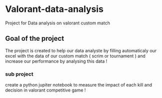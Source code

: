 # Valorant-data-analysis
Project for Data analysis on valorant custom match 

## Goal of the project 

The project is created to help our data analyste by filling automaticaly our excel with the data of our custom match ( scrim or tournament ) and increase our performance by analysing this data !

### sub project 
create a python jupiter notebook to measure the impact of each kill and decision in valorant competitive game !
